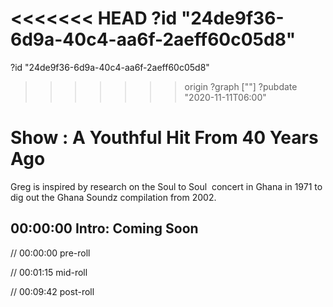 <<<<<<< HEAD
?id "24de9f36-6d9a-40c4-aa6f-2aeff60c05d8"
=======
?id "24de9f36-6d9a-40c4-aa6f-2aeff60c05d8"
>>>>>>> origin
?graph [""]
?pubdate "2020-11-11T06:00"

# Show : A Youthful Hit From 40 Years Ago

Greg is inspired by research on the Soul to Soul  concert in Ghana in 1971 to dig out the Ghana Soundz compilation from 2002.

## 00:00:00 Intro: Coming Soon

// 00:00:00 pre-roll

// 00:01:15 mid-roll

// 00:09:42 post-roll
